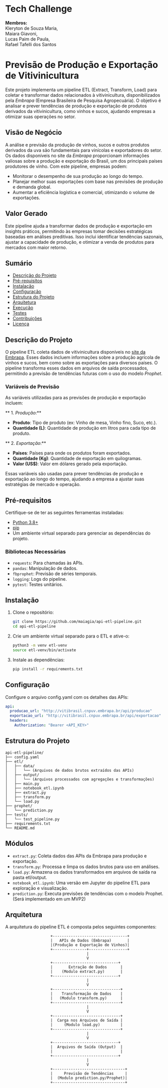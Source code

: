 # Tech Challenge
**Membros:**<br/> 
Kleryton de Souza Maria,<br/> 
Maiara Giavoni,<br/> 
Lucas Paim de Paula,<br/> 
Rafael Tafelli dos Santos


# Previsão de Produção e Exportação de Vitivinicultura

Este projeto implementa um pipeline ETL (Extract, Transform, Load) para coletar e transformar dados relacionados à vitivinicultura, disponibilizados pela *Embrapa* (Empresa Brasileira de Pesquisa Agropecuária). O objetivo é analisar e prever tendências de produção e exportação de produtos derivados da vitivinicultura, como vinhos e sucos, ajudando empresas a otimizar suas operações no setor.

## Visão de Negócio

A análise e previsão da produção de vinhos, sucos e outros produtos derivados da uva são fundamentais para vinícolas e exportadores do setor. Os dados disponíveis no site da *Embrapa* proporcionam informações valiosas sobre a produção e exportação do Brasil, um dos principais países produtores de vinho. Com este pipeline, empresas podem:

- Monitorar o desempenho de sua produção ao longo do tempo.
- Planejar melhor suas exportações com base nas previsões de produção e demanda global.
- Aumentar a eficiência logística e comercial, otimizando o volume de exportações.

## Valor Gerado

Este pipeline ajuda a transformar dados de produção e exportação em insights práticos, permitindo às empresas tomar decisões estratégicas baseadas em análises preditivas. Isso inclui identificar tendências sazonais, ajustar a capacidade de produção, e otimizar a venda de produtos para mercados com maior retorno.

## Sumário

- [Descrição do Projeto](#descrição-do-projeto)
- [Pré-requisitos](#pré-requisitos)
- [Instalação](#instalação)
- [Configuração](#configuração)
- [Estrutura do Projeto](#estrutura-do-projeto)
- [Arquitetura](#arquitetura)
- [Execução](#execução)
- [Testes](#testes)
- [Contribuições](#contribuições)
- [Licença](#licença)

## Descrição do Projeto

O pipeline ETL coleta dados de vitivinicultura disponíveis no [site da Embrapa](http://vitibrasil.cnpuv.embrapa.br/index.php?opcao=opt_01). Esses dados incluem informações sobre a produção agrícola de vinhos e sucos, bem como sobre as exportações para diversos países. O pipeline transforma esses dados em arquivos de saída processados, permitindo a previsão de tendências futuras com o uso do modelo *Prophet*.

### Variáveis de Previsão

As variáveis utilizadas para as previsões de produção e exportação incluem:

** 1. *Produção*:**
   - **Produto**: Tipo de produto (ex: Vinho de mesa, Vinho fino, Suco, etc.).
   - **Quantidade (L)**: Quantidade de produção em litros para cada tipo de produto.

** 2. *Exportação*:**
   - **Países**: Países para onde os produtos foram exportados.
   - **Quantidade (Kg)**: Quantidade de exportação em quilogramas.
   - **Valor (US$)**: Valor em dólares gerado pela exportação.

Essas variáveis são usadas para prever tendências de produção e exportação ao longo do tempo, ajudando a empresa a ajustar suas estratégias de mercado e operação.

## Pré-requisitos

Certifique-se de ter as seguintes ferramentas instaladas:

- [Python 3.8+](https://www.python.org/)
- [pip](https://pip.pypa.io/en/stable/installing/)
- Um ambiente virtual separado para gerenciar as dependências do projeto.

### Bibliotecas Necessárias

- `requests`: Para chamadas às APIs.
- `pandas`: Manipulação de dados.
- `fbprophet`: Previsão de séries temporais.
- `logging`: Logs do pipeline.
- `pytest`: Testes unitários.

## Instalação

1. Clone o repositório:

   ```bash
   git clone https://github.com/maiagia/api-etl-pipeline.git
   cd api-etl-pipeline

2. Crie um ambiente virtual separado para o ETL e ative-o:

   ```bash
   python3 -m venv etl-venv
   source etl-venv/bin/activate

3. Instale as dependências:

   ```bash
   pip install -r requirements.txt

## Configuração
Configure o arquivo config.yaml com os detalhes das APIs:

```yaml
api:
  producao_url: "http://vitibrasil.cnpuv.embrapa.br/api/producao"
  exportacao_url: "http://vitibrasil.cnpuv.embrapa.br/api/exportacao"
  headers:
    Authorization: "Bearer <API_KEY>"
```

## Estrutura do Projeto

```
api-etl-pipeline/
├── config.yaml
├── etl/
│   ├── data/
│   │   └── (Arquivos de dados brutos extraídos das APIs)
│   ├── output/
│   │   └── (Arquivos processados com agregações e transformações)
│   ├── main.py
│   ├── notebook_etl.ipynb
│   ├── extract.py
│   ├── transform.py
│   └── load.py
├── prophet/
│   └── prediction.py
├── tests/
│   └── test_pipeline.py
├── requirements.txt
└── README.md
```
## Módulos

- `extract.py`: Coleta dados das APIs da Embrapa para produção e exportação.
- `transform.py`: Processa e limpa os dados brutos para uso em análises.
- `load.py`: Armazena os dados transformados em arquivos de saída na pasta etl/output.
- `notebook_etl.ipynb`: Uma versão em Jupyter do pipeline ETL para exploração e visualização.
- `prediction.py`: Executa previsões de tendências com o modelo Prophet. (Será implementado em um MVP2)

## Arquitetura
A arquitetura do pipeline ETL é composta pelos seguintes componentes:

                        +---------------------------------+
                        |   APIs de Dados (Embrapa)       |
                        |(Produção e Exportação de Vinhos)|
                        +---------------+-----------------+
                                        |
                                        V
                        +-----------------------------+
                        |       Extração de Dados      |
                        |    (Modulo extract.py)       |
                        +-----------------------------+
                                        |
                                        V
                        +------------------------------+
                        |    Transformação de Dados    |
                        |   (Modulo transform.py)      |
                        +------------------------------+
                                        |
                                        V
                        +------------------------------+
                        |  Carga nos Arquivos de Saída |
                        |     (Modulo load.py)         |
                        +------------------------------+
                                        |
                                        V
                        +-----------------------------+
                        |  Arquivos de Saída (Output)  |
                        |                              |
                        +-----------------------------+
                                        |
                                        V
                        +--------------------------------+
                        |     Previsão de Tendências     |
                        |  (Modulo prediction.py/Prophet)|
                        +--------------------------------+




   





